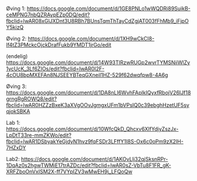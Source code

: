 Øving 1:
https://docs.google.com/document/d/1GE8PNLo1wWQDRi89SuikB-ceMPNG7nbQZRAypEZp0DQ/edit?fbclid=IwAR08xGlJXDnt3U8RBh7BUnsTqmThTayCdZgjAT003fFhMb9_iFjpOY5kizQ

Øving 2:
https://docs.google.com/document/d/1XH9wCkCI8-If4tZ3PMckcOjckDrafFukb9YMDT1jrGo/edit

(endelig) https://docs.google.com/document/d/14W93TIRzwRUGp2wvrTYMSNiiWlZy1ycUcK_3Lf6ZIOs/edit?fbclid=IwAR0I2F-4cOU8bpMXEFAn8NJSEEYBTeqGXneiI1HZ-529f62dwqfpw8-4A6g

Øving 3:
https://docs.google.com/document/d/1DA8nLI6WvhFAplkIQyxfRbojV26IJf18grngRgROWQ8/edit?fbclid=IwAR0HZZzBxeK3aXVgOOvJgmgxUFm1bVPsIQ0c39ebghHzetUF5syqjokSBKA

Lab 1:
https://docs.google.com/document/d/10WfcQkD_Qhcxv6XlfYdjyZszJx-LpDtT33re-mmZKWo/edit?fbclid=IwAR1DSbyakYeGjdyN1hvz9fqFSDr3LFffY1I8S-Ox6c0oPm9zX2IH-7HZxDY

Lab2: 
https://docs.google.com/document/d/1AKOvLlj32qjSksnRPr-1DqAz0s2hgwTWMiE17trAZDc/edit?fbclid=IwAR0sZ-VbTu8F1FR_gK-XRFZboOnVxISM2X-ff7VYpIZV3wMwEH9j_LFQoQw


